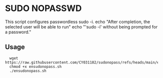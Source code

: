 # SUDO NOPASSWD
This script configures passwordless sudo -i. echo "After completion, the selected user will be able to run" echo "'sudo -i' without being prompted for a password."

## Usage
      wget https://raw.githubusercontent.com/CY031102/sudonopass/refs/heads/main/ensudonopass.sh
      chmod +x ensudonopass.sh
      ./ensudonopass.sh
